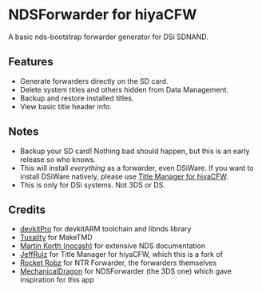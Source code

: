 # NDSForwarder for hiyaCFW
A basic nds-bootstrap forwarder generator for DSi SDNAND.

## Features
- Generate forwarders directly on the SD card.
- Delete system titles and others hidden from Data Management.
- Backup and restore installed titles.
- View basic title header info.

## Notes
- Backup your SD card! Nothing bad should happen, but this is an early release so who knows.
- This will install *everything* as a forwarder, even DSiWare. If you want to install DSiWare natively, please use [Title Manager for hiyaCFW](https://github.com/JeffRulz/TMFH).
- This is only for DSi systems. Not 3DS or DS.

## Credits

- [devkitPro](https://devkitpro.org/) for devkitARM toolchain and libnds library
- [Tuxality](https://github.com/Tuxality/maketmd) for MakeTMD
- [Martin Korth (nocash)](https://problemkaputt.de/gbatek.htm) for extensive NDS documentation
- [JeffRulz](https://github.com/JeffRulz/TMFH) for Title Manager for hiyaCFW, which this is a fork of
- [Rocket Robz](https://github.com/RocketRobz/NTR_Forwarder) for NTR Forwarder, the forwarders themselves
- [MechanicalDragon](https://github.com/MechanicalDragon0687/NDSForwarder) for NDSForwarder (the 3DS one) which gave inspiration for this app
